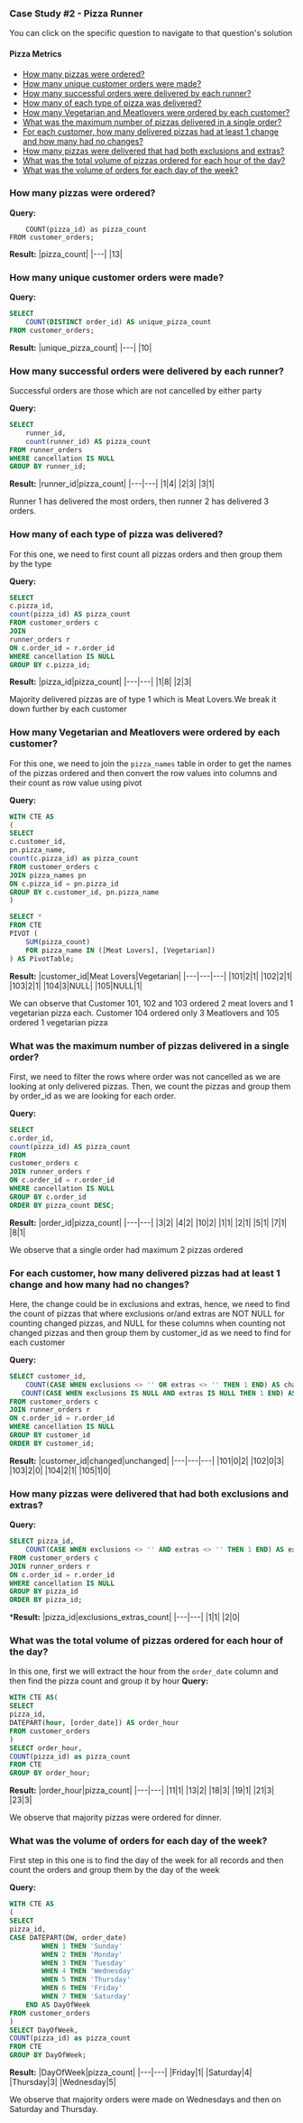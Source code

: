 ### Case Study #2 - Pizza Runner
You can click on the specific question to navigate to that question's solution
#### Pizza Metrics

- [How many pizzas were ordered?](#How-many-pizzas-were-ordered?)
- [How many unique customer orders were made?](#How-many-unique-customer-orders-were-made?)
- [How many successful orders were delivered by each runner?](#How-many-successful-orders-were-delivered-by-each-runner?)
- [How many of each type of pizza was delivered?](#How-many-of-each-type-of-pizza-was-delivered?)
- [How many Vegetarian and Meatlovers were ordered by each customer?](#How-many-Vegetarian-and-Meatlovers-were-ordered-by-each-customer?)
- [What was the maximum number of pizzas delivered in a single order?](#What-was-the-maximum-number-of-pizzas-delivered-in-a-single-order?)
- [For each customer, how many delivered pizzas had at least 1 change and how many had no changes?](#For-each-customer,-how-many-delivered-pizzas-had-at-least-1-change-and-how-many-had-no-changes?)
- [How many pizzas were delivered that had both exclusions and extras?](#How-many-pizzas-were-delivered-that-had-both-exclusions-and-extras?)
- [What was the total volume of pizzas ordered for each hour of the day?](#What-was-the-total-volume-of-pizzas-ordered-for-each-hour-of-the-day?)
- [What was the volume of orders for each day of the week?](#What-was-the-volume-of-orders-for-each-day-of-the-week?)

<a name="How-many-pizzas-were-ordered?"></a>
### How many pizzas were ordered?
**Query:**
```sqlSELECT 
	COUNT(pizza_id) as pizza_count
FROM customer_orders;
```
**Result:**
|pizza_count|
|---|
|13|

<a name="How-many-unique-customer-orders-were-made?"></a>
### How many unique customer orders were made?
**Query:**
```sql
SELECT 
	COUNT(DISTINCT order_id) AS unique_pizza_count 
FROM customer_orders;
```
**Result:**
|unique_pizza_count|
|---|
|10|

<a name="How-many-successful-orders-were-delivered-by-each-runner?"></a>
### How many successful orders were delivered by each runner?

Successful orders are those which are not cancelled by either party

**Query:**
```sql
SELECT 
	runner_id, 
	count(runner_id) AS pizza_count
FROM runner_orders
WHERE cancellation IS NULL
GROUP BY runner_id;
```
**Result:**
|runner_id|pizza_count|
|---|---|
|1|4|
|2|3|
|3|1|

Runner 1 has delivered the most orders, then runner 2 has delivered 3 orders.

<a name="How-many-of-each-type-of-pizza-was-delivered?"></a>
### How many of each type of pizza was delivered?

For this one, we need to first count all pizzas orders and then group them by the type

**Query:**
```sql
SELECT 
c.pizza_id, 
count(pizza_id) AS pizza_count
FROM customer_orders c
JOIN 
runner_orders r
ON c.order_id = r.order_id
WHERE cancellation IS NULL
GROUP BY c.pizza_id;
```
**Result:**
|pizza_id|pizza_count|
|---|---|
|1|8|
|2|3|

Majority delivered pizzas are of type 1 which is Meat Lovers.We break it down further by each customer

<a name="How-many-Vegetarian-and-Meatlovers-were-ordered-by-each-customer?"></a>
### How many Vegetarian and Meatlovers were ordered by each customer?

For this one, we need to join the `pizza_names` table in order to get the names of the pizzas ordered and then convert the row values into columns and their count as row value using pivot

**Query:**
```sql
WITH CTE AS 
(
SELECT 
c.customer_id,
pn.pizza_name,
count(c.pizza_id) as pizza_count
FROM customer_orders c
JOIN pizza_names pn
ON c.pizza_id = pn.pizza_id
GROUP BY c.customer_id, pn.pizza_name
)

SELECT *
FROM CTE
PIVOT (
    SUM(pizza_count)
    FOR pizza_name IN ([Meat Lovers], [Vegetarian])
) AS PivotTable;
```
**Result:**
|customer_id|Meat Lovers|Vegetarian|
|---|---|---|
|101|2|1|
|102|2|1|
|103|2|1|
|104|3|NULL|
|105|NULL|1|

We can observe that Customer 101, 102 and 103 ordered 2 meat lovers and 1 vegetarian pizza each. Customer 104 ordered only 3 Meatlovers and 105 ordered 1 vegetarian pizza

<a name="What-was-the-maximum-number-of-pizzas-delivered-in-a-single-order?"></a>
### What was the maximum number of pizzas delivered in a single order?
First, we need to filter the rows where order was not cancelled as we are looking at only delivered pizzas.
Then, we count the pizzas and group them by order_id as we are looking for each order.

**Query:**
```sql
SELECT
c.order_id,
count(pizza_id) AS pizza_count
FROM 
customer_orders c
JOIN runner_orders r 
ON c.order_id = r.order_id
WHERE cancellation IS NULL
GROUP BY c.order_id
ORDER BY pizza_count DESC;
```
**Result:**
|order_id|pizza_count|
|---|---|
|3|2|
|4|2|
|10|2|
|1|1|
|2|1|
|5|1|
|7|1|
|8|1|

We observe that a single order had maximum 2 pizzas ordered

<a name="For-each-customer,-how-many-delivered-pizzas-had-at-least-1-change-and-how-many-had-no-changes?"></a>
### For each customer, how many delivered pizzas had at least 1 change and how many had no changes?
Here, the change could be in exclusions and extras, hence, we need to find the count of pizzas that where exclusions or/and extras are NOT NULL for counting changed pizzas, and NULL for these columns when counting not changed pizzas and then group them by customer_id as we need to find for each customer

**Query:**
```sql
SELECT customer_id,
	COUNT(CASE WHEN exclusions <> '' OR extras <> '' THEN 1 END) AS changed,
   COUNT(CASE WHEN exclusions IS NULL AND extras IS NULL THEN 1 END) AS unchanged 
FROM customer_orders c 
JOIN runner_orders r 
ON c.order_id = r.order_id
WHERE cancellation IS NULL
GROUP BY customer_id
ORDER BY customer_id;
```
**Result:**
|customer_id|changed|unchanged|
|---|---|---|
|101|0|2|
|102|0|3|
|103|2|0|
|104|2|1|
|105|1|0|


<a name="How-many-pizzas-were-delivered-that-had-both-exclusions-and-extras?"></a>
### How many pizzas were delivered that had both exclusions and extras?
**Query:**
```sql
SELECT pizza_id,
	COUNT(CASE WHEN exclusions <> '' AND extras <> '' THEN 1 END) AS exclusions_extras_count
FROM customer_orders c 
JOIN runner_orders r 
ON c.order_id = r.order_id
WHERE cancellation IS NULL
GROUP BY pizza_id
ORDER BY pizza_id;
```

***Result:**
|pizza_id|exclusions_extras_count|
|---|---|
|1|1|
|2|0|

<a name="What-was-the-total-volume-of-pizzas-ordered-for-each-hour-of-the-day?"></a>
### What was the total volume of pizzas ordered for each hour of the day?
In this one, first we will extract the hour from the `order_date` column and then find the pizza count and group it by hour
**Query:**
```sql
WITH CTE AS(
SELECT 
pizza_id,
DATEPART(hour, [order_date]) AS order_hour
FROM customer_orders
)
SELECT order_hour,
COUNT(pizza_id) as pizza_count
FROM CTE 
GROUP BY order_hour;
```

**Result:**
|order_hour|pizza_count|
|---|---|
|11|1|
|13|2|
|18|3|
|19|1|
|21|3|
|23|3|

We observe that majority pizzas were ordered for dinner.

<a name="What-was-the-volume-of-orders-for-each-day-of-the-week?"></a>
### What was the volume of orders for each day of the week?
First step in this one is to find the day of the week for all records and then count the orders and group them by the day of the week

**Query:**
```sql
WITH CTE AS
(
SELECT 
pizza_id,
CASE DATEPART(DW, order_date)
        WHEN 1 THEN 'Sunday'
        WHEN 2 THEN 'Monday'
        WHEN 3 THEN 'Tuesday'
        WHEN 4 THEN 'Wednesday'
        WHEN 5 THEN 'Thursday'
        WHEN 6 THEN 'Friday'
        WHEN 7 THEN 'Saturday'
    END AS DayOfWeek
FROM customer_orders
)
SELECT DayOfWeek,
COUNT(pizza_id) as pizza_count
FROM CTE 
GROUP BY DayOfWeek;
```
**Result:**
|DayOfWeek|pizza_count|
|---|---|
|Friday|1|
|Saturday|4|
|Thursday|3|
|Wednesday|5|

We observe that majority orders were made on Wednesdays and then on Saturday and Thursday.






